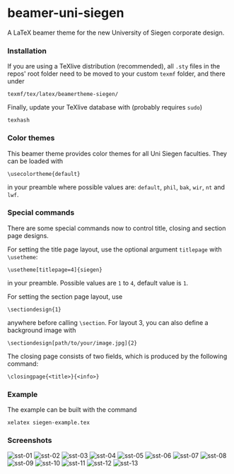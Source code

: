 # beamer-uni-siegen
A LaTeX beamer theme for the new University of Siegen corporate design.

### Installation

If you are using a TeXlive distribution (recommended), all ``.sty`` files in the repos' root folder need to be moved to your custom ``texmf`` folder, and there under

    texmf/tex/latex/beamertheme-siegen/

Finally, update your TeXlive database with (probably requires ``sudo``)

    texhash

### Color themes
This beamer theme provides color themes for all Uni Siegen faculties.
They can be loaded with

    \usecolortheme{default}
    
in your preamble where possible values are: ``default``, ``phil``, ``bak``, ``wir``, ``nt`` and ``lwf``.

### Special commands
There are some special commands now to control title, closing and section page designs.

For setting the title page layout, use the optional argument ``titlepage`` with ``\usetheme``:

    \usetheme[titlepage=4]{siegen}

in your preamble. Possible values are ``1`` to ``4``, default value is ``1``.

For setting the section page layout, use

    \sectiondesign{1}

anywhere before calling ``\section``. For layout 3, you can also define a background image with

    \sectiondesign[path/to/your/image.jpg]{2}
    
The closing page consists of two fields, which is produced by the following command:

    \closingpage{<title>}{<info>}

### Example

The example can be built with the command

    xelatex siegen-example.tex

### Screenshots

![sst-01](https://user-images.githubusercontent.com/4593545/190432730-ea6f88ae-5337-4ad4-907c-530707135677.jpg)
![sst-02](https://user-images.githubusercontent.com/4593545/190432739-78b05821-2eb8-4e7e-8551-9454e323a5f7.jpg)
![sst-03](https://user-images.githubusercontent.com/4593545/190432743-dd53b585-d7f4-434c-b1cc-148ae502b6b6.jpg)
![sst-04](https://user-images.githubusercontent.com/4593545/190432746-dc0e2297-23fc-4eef-9f33-3831efa03764.jpg)
![sst-05](https://user-images.githubusercontent.com/4593545/190432754-e7deeca7-e006-4d61-8a20-b3cfb2695a88.jpg)
![sst-06](https://user-images.githubusercontent.com/4593545/190432757-3396045b-fc55-4735-ae9e-f40a1cac457e.jpg)
![sst-07](https://user-images.githubusercontent.com/4593545/190432760-3b52fa8a-67f6-4c63-a7e8-72b31cc99210.jpg)
![sst-08](https://user-images.githubusercontent.com/4593545/190432764-67f568db-539e-4981-8bca-af408fe5040e.jpg)
![sst-09](https://user-images.githubusercontent.com/4593545/190432772-2914a422-f818-4e78-abb2-d3282fe1f981.jpg)
![sst-10](https://user-images.githubusercontent.com/4593545/190432775-c36814b3-d4b4-4629-a64a-961f7f892efb.jpg)
![sst-11](https://user-images.githubusercontent.com/4593545/190432778-5216de27-f0a9-47c9-badf-1097a62016b6.jpg)
![sst-12](https://user-images.githubusercontent.com/4593545/190432782-f0aed8b8-d354-4ee3-9f6a-499df34ea2e9.jpg)
![sst-13](https://user-images.githubusercontent.com/4593545/190432785-416afcd1-29a0-43ef-b828-89461b4babd1.jpg)
